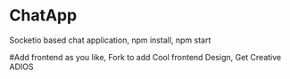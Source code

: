 # ChatApp
Socketio based chat application,
npm install,
npm start


#Add frontend as you like,
Fork to add Cool frontend Design,
Get Creative 
ADIOS
